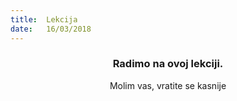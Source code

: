 ```yaml
---
title:  Lekcija
date:   16/03/2018
---
```


### <center>Radimo na ovoj lekciji.</center>
<center>Molim vas, vratite se kasnije</center>